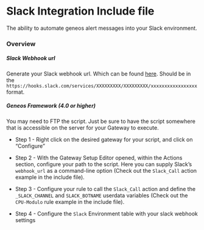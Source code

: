 # Slack Integration Include file
The ability to automate geneos alert messages into your Slack environment.

### Overview

##### Slack Webhook url

Generate your Slack webhook url. Which can be found [here](https://api.slack.com/incoming-webhooks). Should be in the `https://hooks.slack.com/services/XXXXXXXXX/XXXXXXXXX/xxxxxxxxxxxxxxxxx` format.

##### Geneos Framework (4.0 or higher)

You may need to FTP the script. Just be sure to have the script somewhere that is accessible on the server for your Gateway to execute.

  + Step 1 - Right click on the desired gateway for your script, and click on “Configure”

  + Step 2 - With the Gateway Setup Editor opened, within the Actions section, configure your path to the script. Here you can supply Slack’s `webhook_url` as a command-line option (Check out the `Slack_Call` action example in the include file).

  + Step 3 - Configure your rule to call the `Slack_Call` action and define the `_SLACK_CHANNEL` and `SLACK_BOTNAME` userdata variables (Check out the `CPU-Modulo` rule example in the include file).

  + Step 4 - Configure the `Slack` Environment table with your slack webhook settings
